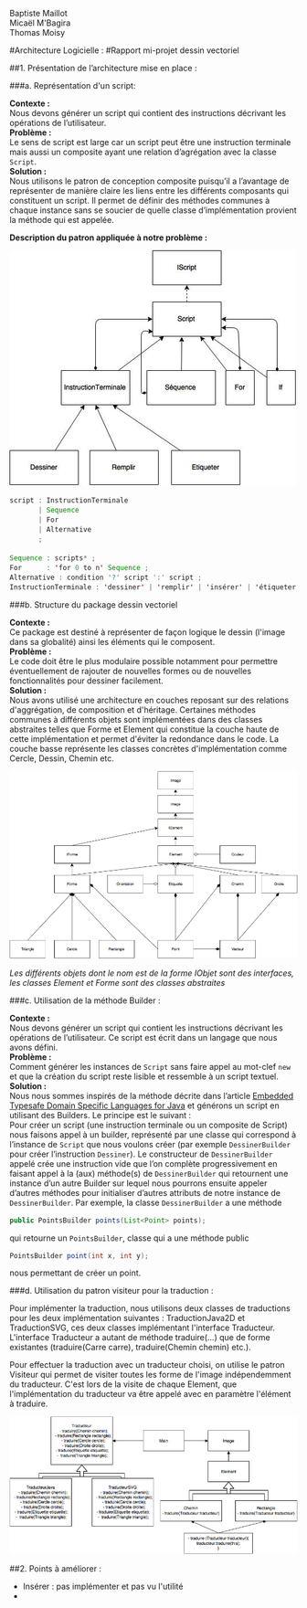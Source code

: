 Baptiste Maillot    
Micaël M'Bagira     
Thomas Moisy

#Architecture Logicielle : 
#Rapport mi-projet dessin vectoriel 



##1. Présentation de l’architecture mise en place :

###a. Représentation d'un script: 

**Contexte :**  
Nous devons générer un script qui contient des instructions décrivant les opérations de l’utilisateur.   
**Problème :**     
Le sens de script est large car un script peut être une instruction terminale mais aussi un composite ayant une relation d’agrégation avec la classe `Script`.  
**Solution :**    
Nous utilisons le patron de conception composite puisqu’il a l’avantage de représenter de manière claire les liens entre les différents composants qui constituent un script.  Il permet de définir des méthodes communes à chaque instance sans se soucier de quelle classe d’implémentation provient la méthode qui est appelée.    
    
    

    
      
**Description du patron appliquée à notre problème :**


![alt text](arch.jpg)

````java
script : InstructionTerminale
       | Sequence
       | For
       | Alternative
       ;

Sequence : scripts* ;
For      : 'for 0 to n' Sequence ;
Alternative : condition '?' script ':' script ;
InstructionTerminale : 'dessiner' | 'remplir' | 'insérer' | 'étiqueter' ;
````

###b. Structure du package dessin vectoriel


**Contexte :**  
Ce package est destiné à représenter de façon logique le dessin (l'image dans sa globalité) ainsi les éléments qui le composent.    
**Problème :**    
Le code doit être le plus modulaire possible notamment pour permettre éventuellement de rajouter de nouvelles formes ou de nouvelles fonctionnalités pour dessiner facilement.    
**Solution :**    
Nous avons utilisé une architecture en couches reposant sur des relations d'aggrégation, de composition et d'héritage. Certaines méthodes communes à différents objets sont implémentées dans des classes abstraites telles que Forme et Element qui constitue la couche haute de cette implémentation et permet d'éviter la redondance dans le code. La couche basse représente les classes concrètes d'implémentation comme Cercle, Dessin, Chemin etc.

![alt text](UML_dessin_vectoriel_nouveau.png)

*Les différents objets dont le nom est de la forme IObjet sont des interfaces, les classes Element et Forme sont des classes abstraites*


###c. Utilisation de la méthode Builder :

**Contexte :**  
Nous devons générer un script qui contient les instructions décrivant les opérations de l’utilisateur. Ce script est écrit dans un langage que nous avons défini.  
**Problème :**    
Comment générer les instances de `Script` sans faire appel au mot-clef `new` et que la création du script reste lisible et ressemble à un script textuel.  
**Solution :**    
Nous nous sommes inspirés de la méthode décrite dans l’article [Embedded Typesafe Domain Specific Languages for Java](http://citeseerx.ist.psu.edu/viewdoc/summary;?doi=10.1.1.180.4784) et générons un script en utilisant des Builders. Le principe est le suivant :  
	Pour créer un script (une instruction terminale ou un composite de Script) nous faisons appel à un builder, représenté par une classe qui correspond à l’instance de `Script` que nous voulons créer (par exemple `DessinerBuilder` pour créer l’instruction `Dessiner`). Le constructeur de `DessinerBuilder` appelé crée une instruction vide que l’on complète progressivement en faisant appel à la (aux) méthode(s) de `DessinerBuilder` qui retournent une instance d’un autre Builder sur lequel nous pourrons ensuite appeler d’autres méthodes pour initialiser d’autres attributs de notre instance de `DessinerBuilder`.
Par exemple, la classe `DessinerBuilder` a une méthode 

````java
public PointsBuilder points(List<Point> points);
````
qui retourne un `PointsBuilder`, classe qui a une méthode public 

````java
PointsBuilder point(int x, int y);
````
nous permettant de créer un point.

###d. Utilisation du patron visiteur pour la traduction :

Pour implémenter la traduction, nous utilisons deux classes de traductions pour les deux implémentation suivantes : TraductionJava2D et TraductionSVG, ces deux classes implémentant l'interface Traducteur. L'interface Traducteur a autant de méthode traduire(…) que de forme existantes (traduire(Carre carre), traduire(Chemin chemin) etc.).

Pour effectuer la traduction avec un traducteur choisi, on utilise le patron Visiteur qui permet de visiter toutes les forme de l'image indépendemment du traducteur. C'est lors de la visite de chaque Element, que l'implémentation du traducteur va être appelé avec en paramètre l'élément à traduire.

![alt text](Visiteur.png)

##2. Points à améliorer :

- Insérer : pas implémenter et pas vu l'utilité
- 